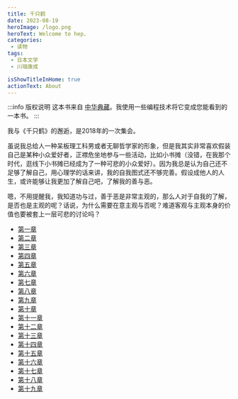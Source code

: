 ```yaml
---
title: 千只鹤
date: 2023-08-19
heroImage: /logo.png
heroText: Welcome to hep.
categories:
 - 读物
tags:
 - 日本文学
 - 川端康成

isShowTitleInHome: true
actionText: About
---
```

:::info 版权说明
这本书来自 [中华典藏](https://www.zhonghuadiancang.com/)。我使用一些编程技术将它变成您能看到的一本书。
:::

我与《千只鹤》的邂逅，是2018年的一次集会。

虽说我总给人一种呆板理工科男或者无聊哲学家的形象，但是我其实非常喜欢假装自己是某种小众爱好者，正襟危坐地参与一些活动，比如小书摊（没错，在我那个时代，逛线下小书摊已经成为了一种可悲的小众爱好）。因为我总是认为自己还不足够了解自己，用心理学的话来讲，我的自我图式还不够完善。假设成他人的人生，或许能够让我更加了解自己吧，了解我的善与恶。

嗯，不用提醒我，我知道功与过，善于恶是非常主观的，那么人对于自我的了解，是否也是主观的呢？话说，为什么需要在意主观与否呢？难道客观与主观本身的价值也要被套上一层可悲的讨论吗？



- [第一章](../../docs/thousand-cranes/chapter1.md)
- [第二章](../../docs/thousand-cranes/chapter2.md)
- [第三章](../../docs/thousand-cranes/chapter3.md)
- [第四章](../../docs/thousand-cranes/chapter4.md)
- [第五章](../../docs/thousand-cranes/chapter5.md)
- [第六章](../../docs/thousand-cranes/chapter6.md)
- [第七章](../../docs/thousand-cranes/chapter7.md)
- [第八章](../../docs/thousand-cranes/chapter8.md)
- [第九章](../../docs/thousand-cranes/chapter9.md)
- [第十章](../../docs/thousand-cranes/chapter10.md)
- [第十一章](../../docs/thousand-cranes/chapter11.md)
- [第十二章](../../docs/thousand-cranes/chapter12.md)
- [第十三章](../../docs/thousand-cranes/chapter13.md)
- [第十四章](../../docs/thousand-cranes/chapter14.md)
- [第十五章](../../docs/thousand-cranes/chapter15.md)
- [第十六章](../../docs/thousand-cranes/chapter16.md)
- [第十七章](../../docs/thousand-cranes/chapter17.md)
- [第十八章](../../docs/thousand-cranes/chapter18.md)
- [第十九章](../../docs/thousand-cranes/chapter19.md)
